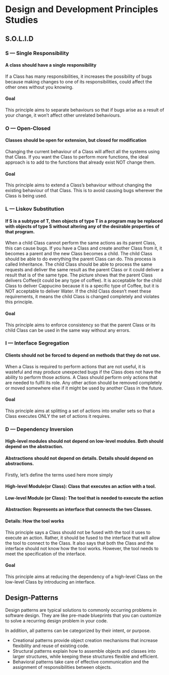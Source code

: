 # Design and Development Principles Studies


## S.O.L.I.D

### S — Single Responsibility
#### A class should have a single responsibility
If a Class has many responsibilities, it increases the possibility of bugs because making changes to one of its responsibilities, could affect the other ones without you knowing.

#### Goal
This principle aims to separate behaviours so that if bugs arise as a result of your change, it won’t affect other unrelated behaviours.

### O — Open-Closed
#### Classes should be open for extension, but closed for modification
Changing the current behaviour of a Class will affect all the systems using that Class.
If you want the Class to perform more functions, the ideal approach is to add to the functions that already exist NOT change them.

#### Goal
This principle aims to extend a Class’s behaviour without changing the existing behaviour of that Class. This is to avoid causing bugs wherever the Class is being used.

### L — Liskov Substitution
#### If S is a subtype of T, then objects of type T in a program may be replaced with objects of type S without altering any of the desirable properties of that program.
When a child Class cannot perform the same actions as its parent Class, this can cause bugs.
If you have a Class and create another Class from it, it becomes a parent and the new Class becomes a child. The child Class should be able to do everything the parent Class can do. This process is called Inheritance.
The child Class should be able to process the same requests and deliver the same result as the parent Class or it could deliver a result that is of the same type.
The picture shows that the parent Class delivers Coffee(it could be any type of coffee). It is acceptable for the child Class to deliver Cappucino because it is a specific type of Coffee, but it is NOT acceptable to deliver Water.
If the child Class doesn’t meet these requirements, it means the child Class is changed completely and violates this principle.

#### Goal
This principle aims to enforce consistency so that the parent Class or its child Class can be used in the same way without any errors.

### I — Interface Segregation
#### Clients should not be forced to depend on methods that they do not use.
When a Class is required to perform actions that are not useful, it is wasteful and may produce unexpected bugs if the Class does not have the ability to perform those actions.
A Class should perform only actions that are needed to fulfil its role. Any other action should be removed completely or moved somewhere else if it might be used by another Class in the future.

#### Goal
This principle aims at splitting a set of actions into smaller sets so that a Class executes ONLY the set of actions it requires.

### D — Dependency Inversion
#### High-level modules should not depend on low-level modules. Both should depend on the abstraction.
#### Abstractions should not depend on details. Details should depend on abstractions.
Firstly, let’s define the terms used here more simply
#### High-level Module(or Class): Class that executes an action with a tool.
#### Low-level Module (or Class): The tool that is needed to execute the action
#### Abstraction: Represents an interface that connects the two Classes.
#### Details: How the tool works
This principle says a Class should not be fused with the tool it uses to execute an action. Rather, it should be fused to the interface that will allow the tool to connect to the Class.
It also says that both the Class and the interface should not know how the tool works. However, the tool needs to meet the specification of the interface.

#### Goal
This principle aims at reducing the dependency of a high-level Class on the low-level Class by introducing an interface.


## Design-Patterns

Design patterns are typical solutions to commonly occurring problems in software design. They are like pre-made blueprints that you can customize to solve a recurring design problem in your code.

In addition, all patterns can be categorized by their intent, or purpose.
- Creational patterns provide object creation mechanisms that increase flexibility and reuse of existing code.
- Structural patterns explain how to assemble objects and classes into larger structures, while keeping these structures flexible and efficient.
- Behavioral patterns take care of effective communication and the assignment of responsibilities between objects.
